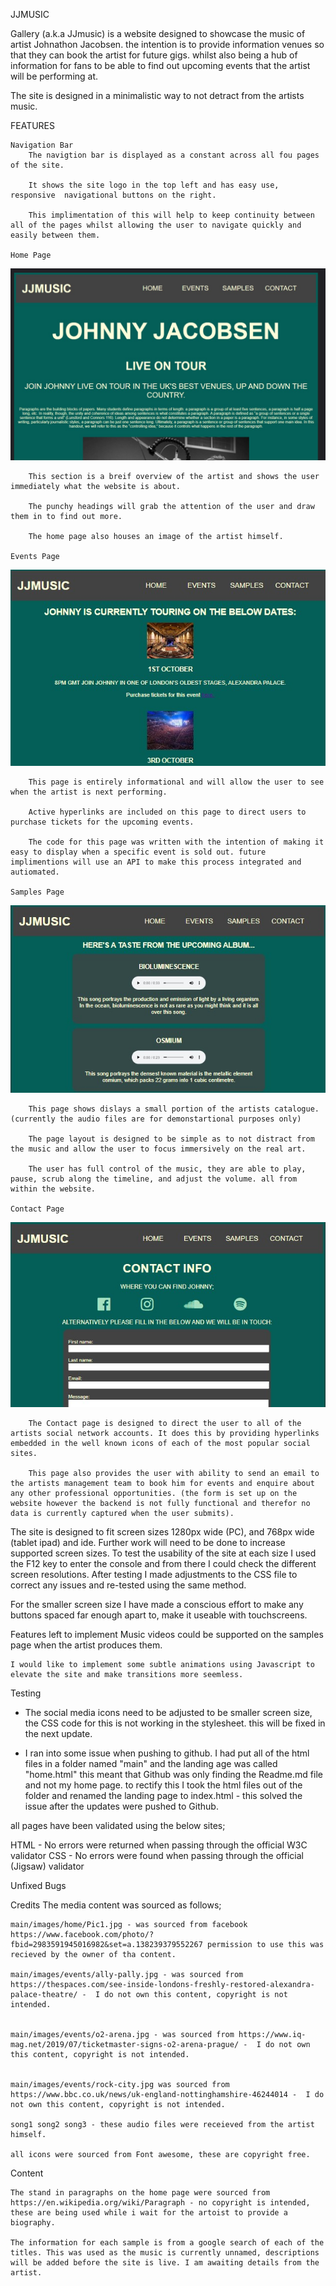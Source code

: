 JJMUSIC

Gallery (a.k.a JJmusic) is a website designed to showcase the music of artist Johnathon Jacobsen. the intention is to provide information venues so that they can book the artist for future gigs. whilst also being a hub of information for fans to be able to find out upcoming events that the artist will be performing at.

The site is designed in a minimalistic way to not detract from the artists music. 

FEATURES

    Navigation Bar
        The navigtion bar is displayed as a constant across all fou pages of the site.
        
        It shows the site logo in the top left and has easy use, responsive  navigational buttons on the right.
        
        This implimentation of this will help to keep continuity between all of the pages whilst allowing the user to navigate quickly and easily between them.

    Home Page 
    
![ScreenShot](main/images/screenshots/screenshothome.jpg)

        This section is a breif overview of the artist and shows the user immediately what the website is about.
        
        The punchy headings will grab the attention of the user and draw them in to find out more.

        The home page also houses an image of the artist himself.

    Events Page

![ScreenShot](main/images/screenshots/screenshotevents.jpg)


        This page is entirely informational and will allow the user to see when the artist is next performing.

        Active hyperlinks are included on this page to direct users to purchase tickets for the upcoming events.

        The code for this page was written with the intention of making it easy to display when a specific event is sold out. future implimentions will use an API to make this process integrated and autiomated.

    Samples Page

![ScreenShot](main/images/screenshots/screenshotsamples.jpg)


        This page shows dislays a small portion of the artists catalogue. (currently the audio files are for demonstartional purposes only)
        
        The page layout is designed to be simple as to not distract from the music and allow the user to focus immersively on the real art.

        The user has full control of the music, they are able to play, pause, scrub along the timeline, and adjust the volume. all from within the website.
        
    Contact Page

![ScreenShot](main/images/screenshots/screenshotcontact.jpg)


        The Contact page is designed to direct the user to all of the artists social network accounts. It does this by providing hyperlinks embedded in the well known icons of each of the most popular social sites.

        This page also provides the user with ability to send an email to the artists management team to book him for events and enquire about any other professional opportunities. (the form is set up on the website however the backend is not fully functional and therefor no data is currently captured when the user submits).

The site is designed to fit screen sizes 1280px wide (PC), and 768px wide (tablet ipad) and ide. Further work will need to be done to increase supported screen sizes. To test the usability of the site at each size I used the F12 key to enter the console and from there I could check the different screen resolutions. After testing I made adjustments to the CSS file to correct any issues and re-tested using the same method.

For the smaller screen size I have made a conscious effort to make any buttons spaced far enough apart to, make it useable with touchscreens.

Features left to implement
    Music videos could be supported on the samples page when the artist produces them.
    
    I would like to implement some subtle animations using Javascript to elevate the site and make transitions more seemless.






Testing 

 - The social media icons need to be adjusted to be smaller screen size, the CSS code for this is not working in the stylesheet. this will be fixed in the next update.

 - I ran into some issue when pushing to github. I had put all of the html files in a folder named "main" and the landing age was called "home.html" this meant that Github was only finding the Readme.md file and not my home page. to rectify this I took the html files out of the folder and renamed the landing page to index.html - this solved the issue after the updates were pushed to Github.

all pages have been validated using the below sites;

HTML - No errors were returned when passing through the official W3C validator
CSS - No errors were found when passing through the official (Jigsaw) validator


Unfixed Bugs



Credits
The media content was sourced as follows;

    main/images/home/Pic1.jpg - was sourced from facebook https://www.facebook.com/photo/?fbid=2983591945016982&set=a.138239379552267 permission to use this was recieved by the owner of tha content.

    main/images/events/ally-pally.jpg - was sourced from https://thespaces.com/see-inside-londons-freshly-restored-alexandra-palace-theatre/ -  I do not own this content, copyright is not intended.

     
    main/images/events/o2-arena.jpg - was sourced from https://www.iq-mag.net/2019/07/ticketmaster-signs-o2-arena-prague/ -  I do not own this content, copyright is not intended.


    main/images/events/rock-city.jpg was sourced from https://www.bbc.co.uk/news/uk-england-nottinghamshire-46244014 -  I do not own this content, copyright is not intended.

    song1 song2 song3 - these audio files were receieved from the artist himself.

    all icons were sourced from Font awesome, these are copyright free.

Content 

    The stand in paragraphs on the home page were sourced from https://en.wikipedia.org/wiki/Paragraph - no copyright is intended, these are being used while i wait for the artoist to provide a biography.
    
    The information for each sample is from a google search of each of the titles. This was used as the music is currently unnamed, descriptions will be added before the site is live. I am awaiting details from the artist.



